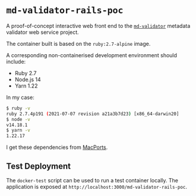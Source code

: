 # `md-validator-rails-poc`

A proof-of-concept interactive web front end to the
[`md-validator`](https://github.com/iay/md-validator)
metadata validator web service project.

The container built is based on the `ruby:2.7-alpine` image.

A corresponding non-containerised development environment should include:

* Ruby 2.7
* Node.js 14
* Yarn 1.22

In my case:

```bash
$ ruby -v
ruby 2.7.4p191 (2021-07-07 revision a21a3b7d23) [x86_64-darwin20]
$ node -v
v14.18.1
$ yarn -v
1.22.17
```

I get these dependencies from [MacPorts](https://www.macports.org).

## Test Deployment

The `docker-test` script can be used to run a test container locally. The
application is exposed at `http://localhost:3000/md-validator-rails-poc`.
